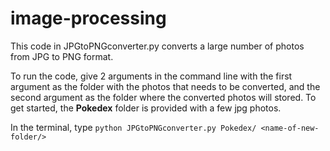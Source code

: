 ﻿# image-processing
 
 This code in JPGtoPNGconverter.py converts a large number of photos from JPG to PNG format. 
 
 To run the code, give 2 arguments in the command line with the first argument as the folder with the photos that needs to be converted, and the second argument as the folder where the converted photos will stored. To get started, the **Pokedex** folder is provided with a few jpg photos.
 
 In the terminal, type
`python JPGtoPNGconverter.py Pokedex/ <name-of-new-folder/>`
